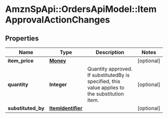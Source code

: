 # AmznSpApi::OrdersApiModel::ItemApprovalActionChanges

## Properties
Name | Type | Description | Notes
------------ | ------------- | ------------- | -------------
**item_price** | [**Money**](Money.md) |  | [optional] 
**quantity** | **Integer** | Quantity approved. If substitutedBy is specified, this value applies to the substitution item. | [optional] 
**substituted_by** | [**ItemIdentifier**](ItemIdentifier.md) |  | [optional] 

